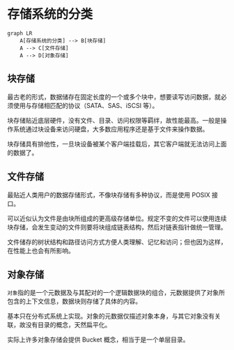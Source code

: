 # 存储系统的分类
```mermaid
graph LR
    A[存储系统的分类] --> B[块存储]
    A --> C[文件存储]
    A --> D[对象存储]
```

## 块存储
最古老的形式，数据储存在固定长度的一个或多个块中，想要读写访问数据，就必须使用与存储相匹配的协议（SATA、SAS、iSCSI 等）。

块存储贴近底层硬件，没有文件、目录、访问权限等羁绊，故性能最高。一般是操作系统通过块设备来访问硬盘，大多数应用程序还是基于文件来操作数据。

块存储具有排他性，一旦块设备被某个客户端挂载后，其它客户端就无法访问上面的数据了。

## 文件存储
最贴近人类用户的数据存储形式，不像块存储有多种协议，而是使用 POSIX 接口。

可以近似认为文件是由块所组成的更高级存储单位。规定不变的文件可以使用连续块存储，会发生变动的文件则要将块组成链表结构，然后对链表指针做统一管理。

文件储存的树状结构和路径访问方式方便人类理解、记忆和访问；但也因为这样，在性能上也会有所影响。

## 对象存储
`对象`指的是一个元数据及与其配对的一个逻辑数据块的组合，元数据提供了对象所包含的上下文信息，数据块则存储了具体的内容。

基本只在分布式系统上实现。对象的元数据仅描述对象本身，与其它对象没有关联，故没有目录的概念，天然扁平化。

实际上许多对象存储会提供 Bucket 概念，相当于是一个单层目录。


